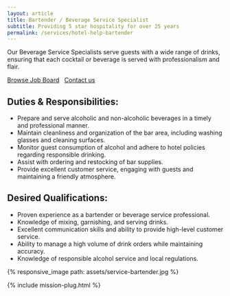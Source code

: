 ```yaml
---
layout: article 
title: Bartender / Beverage Service Specialist
subtitle: Providing 5 star hospitality for over 25 years
permalink: /services/hotel-help-bartender
---
```



<div id="{{ page.title }}" class="mb-4">
	<div class="container py-0 px-0">
		<p class="pb-0 pb-1">Our Beverage Service Specialists serve guests with a wide range of drinks, ensuring that each cocktail or beverage is served with professionalism and flair.</p>
		<div class="btn-group mb-2">
			<a href="/find-a-job" class="btn">Browse Job Board</a> &nbsp; 
			<a href="/contact" class="btn">Contact us</a>
		</div>
		<div class="flex fx-apart fx-wrap pt-0 pb-4">
			<div class="fx-item-2 fx-item-sm-1 pt-1 pr-3 pr-sm-0">
				<h2>Duties & Responsibilities:</h2>
				<ul class="list-dash">
					<li>Prepare and serve alcoholic and non-alcoholic beverages in a timely and professional manner.</li>
					<li>Maintain cleanliness and organization of the bar area, including washing glasses and cleaning surfaces.</li>
					<li>Monitor guest consumption of alcohol and adhere to hotel policies regarding responsible drinking.</li>
					<li>Assist with ordering and restocking of bar supplies.</li>
					<li>Provide excellent customer service, engaging with guests and maintaining a friendly atmosphere.</li>
				</ul>
			</div>
			<div class="fx-item-2 fx-item-sm-1 pt-1 pr-3 pr-sm-0">
				<h2>Desired Qualifications:</h2>
				<ul class="list-dash">
					<li>Proven experience as a bartender or beverage service professional.</li>
					<li>Knowledge of mixing, garnishing, and serving drinks.</li>
					<li>Excellent communication skills and ability to provide high-level customer service.</li>
					<li>Ability to manage a high volume of drink orders while maintaining accuracy.</li>
					<li>Knowledge of responsible alcohol service and local regulations.</li>
				</ul>
			</div>
		</div>
		<div class="border-offset padding-none">
			{% responsive_image path: assets/service-bartender.jpg %}
		</div>
	</div>
</div>

{% include mission-plug.html %}